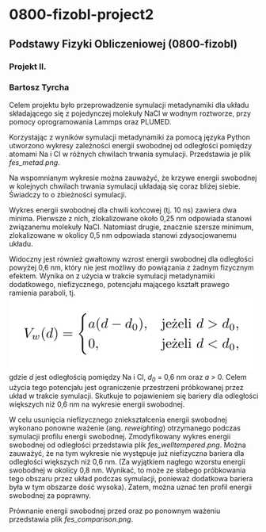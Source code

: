 # 0800-fizobl-project2

## Podstawy Fizyki Obliczeniowej (0800-fizobl)

### Projekt II.
### Bartosz Tyrcha

Celem projektu było przeprowadzenie symulacji metadynamiki dla układu składającego się z pojedynczej molekuły NaCl w wodnym roztworze, przy pomocy oprogramowania Lammps oraz PLUMED.

Korzystając z wyników symulacji metadynamiki za pomocą języka Python utworzono wykresy zależności energii swobodnej od odległości pomiędzy atomami Na i Cl w różnych chwilach trwania symulacji. Przedstawia je plik *fes_metad.png*.

Na wspomnianym wykresie można zauważyć, że krzywe energii swobodnej w kolejnych chwilach trwania symulacji układają się coraz bliżej siebie. Świadczy to o zbieżności symulacji.

Wykres energii swobodnej dla chwili końcowej (tj. 10 ns) zawiera dwa minima.
Pierwsze z nich, zlokalizowane około 0,25 nm odpowiada stanowi związanemu molekuły NaCl.
Natomiast drugie, znacznie szersze minimum, zlokalizowane w okolicy 0,5 nm odpowiada stanowi zdysocjowanemu układu.

Widoczny jest również gwałtowny wzrost energii swobodnej dla odległości powyżej 0,6 nm, który nie jest możliwy do powiązania z żadnym fizycznym efektem.
Wynika on z użycia w trakcie symulacji metadynamiki dodatkowego, niefizycznego, potencjału mającego kształt prawego ramienia paraboli, tj.
![](./eq_bias_potential.png)
gdzie *d* jest odległością pomiędzy Na i Cl, *d<sub>0* = 0,6 nm oraz *a* > 0.
Celem użycia tego potencjału jest ograniczenie przestrzeni próbkowanej przez układ w trakcie symulacji.
Skutkuje to pojawieniem się bariery dla odległości większych niż 0,6 nm na wykresie energii swobodnej.

W celu usunięcia niefizycznego zniekształcenia energii swobodnej wykonano ponowne ważenie (ang. *reweighting*) otrzymanego podczas symulacji profilu energii swobodnej.
Zmodyfikowany wykres energii swobodnej od odległości przedstawia plik *fes_welltempered.png*.
Można zauważyć, że na tym wykresie nie występuje już niefizyczna bariera dla odległości większych niż 0,6 nm. (Za wyjątkiem nagłego wzorstu energii swobodnej w okolicy 0,8 nm. Wynikać, to może ze słabego próbkowania tego obszaru przez układ podczas symulacji, ponieważ dodatkowa bariera była w tym obszarze dość wysoka).
Zatem, można uznać ten profil energii swobodnej za poprawny.

Prównanie energii swobodnej przed oraz po ponownym ważeniu przedstawia plik *fes_comparison.png*.

